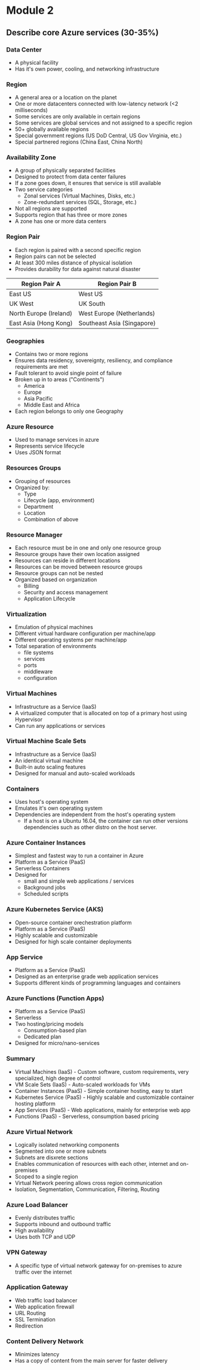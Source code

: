 # Module 2

## Describe core Azure services (30-35%)

### Data Center
- A physical facility
- Has it's own power, cooling, and networking infrastructure

### Region
- A general area or a location on the planet
- One or more datacenters connected with low-latency network (<2 milliseconds)
- Some services are only available in certain regions
- Some services are global services and not assigned to a specific region
- 50+ globally available regions
- Special government regions (US DoD Central, US Gov Virginia, etc.)
- Special partnered regions (China East, China North)

### Availability Zone
- A group of physically separated facilities
- Designed to protect from data center failures
- If a zone goes down, it ensures that service is still available
- Two service categories
     - Zonal services (Virtual Machines, Disks, etc.)
     - Zone-redundant services (SQL, Storage, etc.)
- Not all regions are supported
- Supports region that has three or more zones
- A zone has one or more data centers

### Region Pair
- Each region is paired with a second specific region
- Region pairs can not be selected
- At least 300 miles distance of physical isolation
- Provides durability for data against natural disaster

| Region Pair A | Region Pair B |
| ------------- | ------------- |
| East US | West US |
| UK West | UK South |
| North Europe (Ireland) | West Europe (Netherlands) |
| East Asia (Hong Kong) | Southeast Asia (Singapore) |

### Geographies
- Contains two or more regions
- Ensures data residency, sovereignty, resiliency, and compliance requirements are met
- Fault tolerant to avoid single point of failure
- Broken up in to areas ("Continents")
     - America
     - Europe
     - Asia Pacific
     - Middle East and Africa
- Each region belongs to only one Geography

### Azure Resource
- Used to manage services in azure
- Represents service lifecycle
- Uses JSON format

### Resources Groups
- Grouping of resources
- Organized by:
     - Type
     - Lifecycle (app, environment)
     - Department
     - Location
     - Combination of above

### Resource Manager
- Each resource must be in one and only one resource group
- Resource groups have their own location assigned
- Resources can reside in different locations
- Resources can be moved between resource groups
- Resource groups can not be nested
- Organized based on organization
     - Billing
     - Security and access management
     - Application Lifecycle

### Virtualization
- Emulation of physical machines
- Different virtual hardware configuration per machine/app
- Different operating systems per machine/app
- Total separation of environments
     - file systems
     - services
     - ports
     - middleware
     - configuration

### Virtual Machines
- Infrastructure as a Service (IaaS)
- A virtualized computer that is allocated on top of a primary host using Hypervisor
- Can run any applications or services

### Virtual Machine Scale Sets
- Infrastructure as a Service (IaaS)
- An identical virtual machine
- Built-in auto scaling features
- Designed for manual and auto-scaled workloads

### Containers
- Uses host's operating system
- Emulates it's own operating system
- Dependencies are independent from the host's operating system
     - If a host is on a Ubuntu 16.04, the container can run other versions dependencies such as other distro on the host server.

### Azure Container Instances
- Simplest and fastest way to run a container in Azure
- Platform as a Service (PaaS)
- Serverless Containers
- Designed for
     - small and simple web applications / services
     - Background jobs
     - Scheduled scripts

### Azure Kubernetes Service (AKS)
- Open-source container orechestration platform
- Platform as a Service (PaaS)
- Highly scalable and customizable
- Designed for high scale container deployments

### App Service
- Platform as a Service (PaaS)
- Designed as an enterprise grade web application services
- Supports different kinds of programming languages and containers

### Azure Functions (Function Apps)
- Platform as a Service (PaaS)
- Serverless
- Two hosting/pricing models
     - Consumption-based plan
     - Dedicated plan
- Designed for micro/nano-services

### Summary
- Virtual Machines (IaaS) - Custom software, custom requirements, very specialized, high degree of control
- VM Scale Sets (IaaS) - Auto-scaled workloads for VMs
- Container Instances (PaaS) - Simple container hosting, easy to start
- Kubernetes Service (PaaS) - Highly scalable and customizable container hosting platform
- App Services (PaaS) - Web applications, mainly for enterprise web app
- Functions (PaaS) - Serverless, consumption based pricing

### Azure Virtual Network
- Logically isolated networking components
- Segmented into one or more subnets
- Subnets are disxrete sections
- Enables communication of resources with each other, internet and on-premises
- Scoped to a single region
- Virtual Network peering allows cross region communication
- Isolation, Segmentation, Communication, Filtering, Routing

### Azure Load Balancer
- Evenly distributes traffic
- Supports inbound and outbound traffic
- High availability
- Uses both TCP and UDP

### VPN Gateway
- A specific type of virtual network gateway for on-premises to azure traffic over the internet

### Application Gateway
- Web traffic load balancer
- Web application firewall
- URL Routing
- SSL Termination
- Redirection

### Content Delivery Network
- Minimizes latency
- Has a copy of content from the main server for faster delivery
